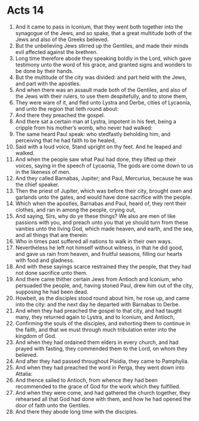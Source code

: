 ﻿# Acts 14
1. And it came to pass in Iconium, that they went both together into the synagogue of the Jews, and so spake, that a great multitude both of the Jews and also of the Greeks believed. 
2. But the unbelieving Jews stirred up the Gentiles, and made their minds evil affected against the brethren. 
3. Long time therefore abode they speaking boldly in the Lord, which gave testimony unto the word of his grace, and granted signs and wonders to be done by their hands. 
4. But the multitude of the city was divided: and part held with the Jews, and part with the apostles. 
5. And when there was an assault made both of the Gentiles, and also of the Jews with their rulers, to use them despitefully, and to stone them, 
6. They were ware of it, and fled unto Lystra and Derbe, cities of Lycaonia, and unto the region that lieth round about: 
7. And there they preached the gospel. 
8.  And there sat a certain man at Lystra, impotent in his feet, being a cripple from his mother’s womb, who never had walked: 
9. The same heard Paul speak: who stedfastly beholding him, and perceiving that he had faith to be healed, 
10. Said with a loud voice, Stand upright on thy feet. And he leaped and walked. 
11. And when the people saw what Paul had done, they lifted up their voices, saying in the speech of Lycaonia, The gods are come down to us in the likeness of men. 
12. And they called Barnabas, Jupiter; and Paul, Mercurius, because he was the chief speaker. 
13. Then the priest of Jupiter, which was before their city, brought oxen and garlands unto the gates, and would have done sacrifice with the people. 
14. Which when the apostles, Barnabas and Paul, heard of, they rent their clothes, and ran in among the people, crying out, 
15. And saying, Sirs, why do ye these things? We also are men of like passions with you, and preach unto you that ye should turn from these vanities unto the living God, which made heaven, and earth, and the sea, and all things that are therein: 
16. Who in times past suffered all nations to walk in their own ways. 
17. Nevertheless he left not himself without witness, in that he did good, and gave us rain from heaven, and fruitful seasons, filling our hearts with food and gladness. 
18. And with these sayings scarce restrained they the people, that they had not done sacrifice unto them. 
19.  And there came thither certain Jews from Antioch and Iconium, who persuaded the people, and, having stoned Paul, drew him out of the city, supposing he had been dead. 
20. Howbeit, as the disciples stood round about him, he rose up, and came into the city: and the next day he departed with Barnabas to Derbe. 
21. And when they had preached the gospel to that city, and had taught many, they returned again to Lystra, and to Iconium, and Antioch, 
22. Confirming the souls of the disciples, and exhorting them to continue in the faith, and that we must through much tribulation enter into the kingdom of God. 
23. And when they had ordained them elders in every church, and had prayed with fasting, they commended them to the Lord, on whom they believed. 
24. And after they had passed throughout Pisidia, they came to Pamphylia. 
25. And when they had preached the word in Perga, they went down into Attalia: 
26. And thence sailed to Antioch, from whence they had been recommended to the grace of God for the work which they fulfilled. 
27. And when they were come, and had gathered the church together, they rehearsed all that God had done with them, and how he had opened the door of faith unto the Gentiles. 
28. And there they abode long time with the disciples. 

